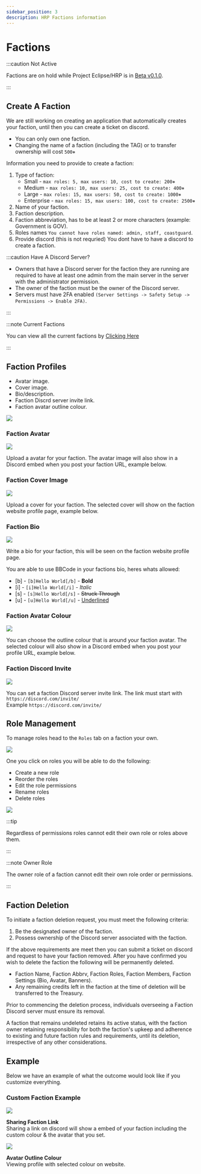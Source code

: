 ```yaml
---
sidebar_position: 3
description: HRP Factions information
---
```


# Factions

:::caution Not Active

Factions are on hold while Project Eclipse/HRP is in [Beta v0.1.0](/updates/0.9.1).

:::

## Create A Faction

We are still working on creating an application that automatically creates your faction, until then you can create a ticket on discord.

- You can only own one faction.
- Changing the name of a faction (including the TAG) or to transfer ownership will cost `500⎈`

Information you need to provide to create a faction:

1. Type of faction:
   - Small - `max roles: 5, max users: 10, cost to create: 200⎈`
   - Medium - `max roles: 10, max users: 25, cost to create: 400⎈`
   - Large - `max roles: 15, max users: 50, cost to create: 1000⎈`
   - Enterprise - `max roles: 15, max users: 100, cost to create: 2500⎈`
2. Name of your faction.
3. Faction description.
4. Faction abbreviation, has to be at least 2 or more characters (example: Government is GOV).
5. Roles names `You cannot have roles named: admin, staff, coastguard`.
6. Provide discord (this is not requried) You dont have to have a discord to create a faction.

:::caution Have A Discord Server?

- Owners that have a Discord server for the faction they are running are required to have at least one admin from the main server in the server with the administrator permission.
- The owner of the faction must be the owner of the Discord server.
- Servers must have 2FA enabled `(Server Settings -> Safety Setup -> Permissions -> Enable 2FA)`.

:::

:::note Current Factions

You can view all the current factions by [Clicking Here](https://trickys.gg/factions)

:::

## Faction Profiles

- Avatar image.
- Cover image.
- Bio/description.
- Faction Discrd server invite link.
- Faction avatar outline colour.

<div class="flex-vcenter mb-1">
    <img src="/img/customprofiles/factions/factionbuttons.png"/>
 </div>

### Faction Avatar

  <div class="flex-vcenter mb-1">
    <img src="/img/customprofiles/factions/factionavatar.png"/>
    <p>
    Upload a avatar for your faction.
    The avatar image will also show in a Discord embed when you post your faction URL, example below.
    </p>
 </div>

### Faction Cover Image

  <div class="flex-vcenter mb-1">
    <img src="/img/customprofiles/factions/factioncover.png"/>
    <p>
    Upload a cover for your faction.
    The selected cover will show on the faction website profile page, example below.
    </p>
 </div>

### Faction Bio

  <div class="flex-vcenter mb-1">
    <img src="/img/customprofiles/factions/factionbio.png"/>
    <p>
    Write a bio for your faction, this will be seen on the faction website profile page.
    </p>
 </div>

You are able to use BBCode in your factions bio, heres whats allowed:

- \[b] - <code>\[b]Hello World\[/b]</code> - <b>Bold</b>
- \[i] - <code>\[i]Hello World\[/i]</code> - <i>Italic</i>
- \[s] - <code>\[s]Hello World\[/s]</code> - <s>Struck Through</s>
- \[u] - <code>\[u]Hello World\[/u]</code> - <u>Underlined</u>

### Faction Avatar Colour

<div class="flex-vcenter mb-1">
    <img src="/img/customprofiles/factions/factionavatarcolour.png"/>
    <p>
    You can choose the outline colour that is around your faction avatar.
    The selected colour will also show in a Discord embed when you post your profile URL, example below.
    </p>
 </div>

### Faction Discord Invite

<div class="flex-vcenter mb-1">
    <img src="/img/customprofiles/factions/factiondiscordinvite.png"/>
    <p>
    You can set a faction Discord server invite link.
    The link must start with <code>https://discord.com/invite/</code> <br/>
    Example <code>https://discord.com/invite/<invite-code></code>  
</p>
 </div>

## Role Management

To manage roles head to the `Roles` tab on a faction your own.

<img src="/img/hrp/factions/factionrolestab.png"/>

One you click on roles you will be able to do the following:

- Create a new role
- Reorder the roles
- Edit the role permissions
- Rename roles
- Delete roles

<img src="/img/hrp/factions/factionsroleviewpage.png"/>

:::tip

Regardless of permissions roles cannot edit their own role or roles above them.

:::

:::note Owner Role

The owner role of a faction cannot edit their own role order or permissions.

:::

## Faction Deletion

To initiate a faction deletion request, you must meet the following criteria:

1. Be the designated owner of the faction.
2. Possess ownership of the Discord server associated with the faction.

If the above requirements are meet then you can submit a ticket on discord and request to have your faction removed. After you have confirmed you wish to delete the faction the following will be permanently deleted.

- Faction Name, Faction Abbrv, Faction Roles, Faction Members, Faction Settings (Bio, Avatar, Banners).
- Any remaining credits left in the faction at the time of deletion will be transferred to the Treasury.

Prior to commencing the deletion process, individuals overseeing a Faction Discord server must ensure its removal.

A faction that remains undeleted retains its active status, with the faction owner retaining responsibility for both the faction's upkeep and adherence to existing and future faction rules and requirements, until its deletion, irrespective of any other considerations.

## Example

Below we have an example of what the outcome would look like if you customize everything.

### Custom Faction Example

<div class="flex-vcenter mb-1">
    <img src="/img/customprofiles/factions/factionexamplediscord.png"/>
   <p>
    <b>Sharing Faction Link</b><br/>
    Sharing a link on discord will show a embed of your faction including the custom colour & the avatar that you set.
    </p>
</div>
   <div class="flex-vcenter mb-1">
    <img src="/img/customprofiles/factions/factionexampleavatar.png"/>
   <p>
     <b>Avatar Outline Colour</b><br/>
    Viewing profile with selected colour on website.
    </p>
</div>
